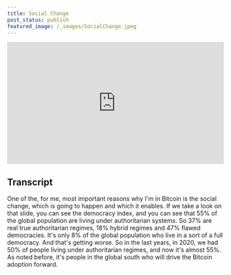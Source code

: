```yaml
---
title: Social Change
post_status: publish
featured_image: /_images/SocialChange.jpeg
---
```


<div style="padding:56.25% 0 0 0;position:relative;"><iframe src="https://player.vimeo.com/video/847598595?badge=0&amp;autopause=0&amp;player_id=0&amp;app_id=58479" frameborder="0" allow="autoplay; fullscreen; picture-in-picture" allowfullscreen style="position:absolute;top:0;left:0;width:100%;height:100%;" title="029 Social Change"></iframe></div>

<div style="margin-bottom:30px;"></div>

## Transcript

One of the, for me, most important reasons why I'm in Bitcoin is the social change, which is going to happen and which it enables. If we take a look on that slide, you can see the democracy index, and you can see that 55% of the global population are living under authoritarian systems. So 37% are real true authoritarian regimes, 18% hybrid regimes and 47% flawed democracies. It's only 8% of the global population who live in a sort of a full democracy. And that's getting worse. So in the last years, in 2020, we had 50% of people living under authoritarian regimes, and now it's almost 55%. As noted before, it's people in the global south who will drive the Bitcoin adoption forward.
